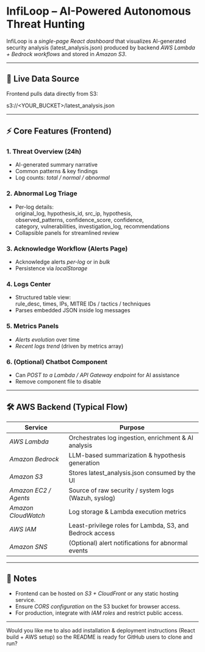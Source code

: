 # InfiLoop – AI-Powered Autonomous Threat Hunting

InfiLoop is a *single-page React dashboard* that visualizes AI-generated security analysis (latest_analysis.json) produced by backend *AWS Lambda + Bedrock workflows* and stored in *Amazon S3*.

---

## 🚀 Live Data Source
Frontend pulls data directly from S3:

s3://<YOUR_BUCKET>/latest_analysis.json

---

## ⚡ Core Features (Frontend)

### 1. Threat Overview (24h)
- AI-generated summary narrative  
- Common patterns & key findings  
- Log counts: *total / normal / abnormal*

### 2. Abnormal Log Triage
- Per-log details:  
  original_log, hypothesis_id, src_ip, hypothesis,  
  observed_patterns, confidence_score, confidence,  
  category, vulnerabilities, investigation_log, recommendations
- Collapsible panels for streamlined review

### 3. Acknowledge Workflow (Alerts Page)
- Acknowledge alerts *per-log* or in *bulk*  
- Persistence via *localStorage*

### 4. Logs Center
- Structured table view:  
  rule_desc, times, IPs, MITRE IDs / tactics / techniques  
- Parses embedded JSON inside log messages

### 5. Metrics Panels
- *Alerts evolution* over time  
- *Recent logs trend* (driven by metrics array)

### 6. (Optional) Chatbot Component
- Can *POST to a Lambda / API Gateway endpoint* for AI assistance  
- Remove component file to disable

---

## 🛠 AWS Backend (Typical Flow)

| Service           | Purpose                                                    |
|-------------------|------------------------------------------------------------|
| *AWS Lambda*    | Orchestrates log ingestion, enrichment & AI analysis       |
| *Amazon Bedrock*| LLM-based summarization & hypothesis generation            |
| *Amazon S3*     | Stores latest_analysis.json consumed by the UI           |
| *Amazon EC2 / Agents* | Source of raw security / system logs (Wazuh, syslog) |
| *Amazon CloudWatch* | Log storage & Lambda execution metrics                 |
| *AWS IAM*       | Least-privilege roles for Lambda, S3, and Bedrock access   |
| *Amazon SNS*    | (Optional) alert notifications for abnormal events         |

---

## 📌 Notes
- Frontend can be hosted on *S3 + CloudFront* or any static hosting service.
- Ensure *CORS configuration* on the S3 bucket for browser access.
- For production, integrate with *IAM roles* and restrict public access.

---

Would you like me to also add installation & deployment instructions (React build + AWS setup) so the README is ready for GitHub users to clone and run?
